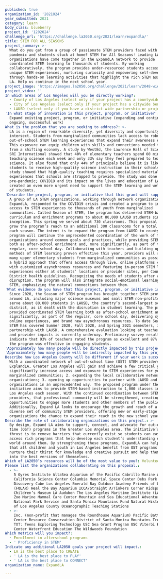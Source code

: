 ```yaml
---
published: true
organization_id: '2021024'
year_submitted: 2021
category: learn
body_class: blueberry
project_id: '1202024'
challenge_url: 'https://challenge.la2050.org/2021/learn/expandla/'
title: STEM FOR ALL SEASONS
project_summary: >-
  What do you get from a group of passionate STEM providers faced with a
  pandemic and students stuck at home? STEM for All Seasons! Leading LA STEM
  organizations have come together in the ExpandLA network to provide
  coordinated STEM learning to thousands of students. By working
  collaboratively, the program provides under-resourced students access to
  unique STEM experiences, nurturing curiosity and empowering self-development
  through hands-on learning activities that highlight the rich STEM assets of
  LA. Help us continue in the next school year.
project_image: 'https://images.la2050.org/challenge/2021/learn/2048-wide/expandla.jpg'
project_video: ''
In which areas of Los Angeles will you be directly working?:
  - County of Los Angeles (select only if your project has a countywide benefit)
  - City of Los Angeles (select only if your project has a citywide benefit)
  - LAUSD (select only if you have a district-wide partnership or project)
'In what stage of innovation is this project, program, or initiative?': >-
  Expand existing project, program, or initiative (expanding and continuing
  ongoing, successful work)
What is the problem that you are seeking to address?: >-
  LA is a region of remarkable diversity, yet diversity and opportunity rarely
  intersect. Students from marginalized communities lack access to robust
  out-of-school STEM learning experiences that expand their awareness of STEM.
  This exposure can equip children with skills and connections needed to benefit
  from a shifting economy. A study by WestEd, the Lawrence Hall of Science and
  SRI International showed that 40% of elementary teachers spend 60 min. or less
  teaching science each week and only 33% say they feel prepared to teach
  science. It also found that only 44% of principals believe it is likely for
  students to receive high-quality science instruction in their schools. The
  study showed that high-quality teaching requires specialized materials and
  experiences that schools are strapped to provide. The study was done
  pre-pandemic; COVID19 and its impact on the lives and education of LA’s youth
  created an even more urgent need to support the STEM learning and well-being
  of students.
'Describe the project, program, or initiative that this grant will support to address the problem identified.': >-
  A group of LA STEM organizations, working through network organization
  ExpandLA, responded to the COVID19 crisis and created a program to increase
  access to STEM experiences to thousands of youth from marginalized
  communities. Called Season of STEM, the program has delivered STEM-based
  curriculum and enrichment programs to about 80,000 LAUSD students since its
  inception. This spring we served about 730 classrooms. This proposal aims to
  grow the program’s reach to an additional 300 classrooms for a total of 1,000
  each season. The intent is to expand the program from LAUSD to countywide. The
  program will continue the unprecedented coordination of the work of the STEM
  organizations around common goals and practices, while providing STEM learning
  both as after-school enrichment and, more significantly, as part of the
  regular, core school day. Collaborating with teachers and building upon the
  methods of STEM learning proven effective this year, providers will reach as
  many upper elementary students from marginalized communities as possible with
  a hybrid approach that offers access through live, online platforms combined
  with customized asynchronous resources and featuring in-person STEM learning
  experiences either at students’ locations or provider sites, per County and
  District health guidelines. Recognizing the needs of students after a year of
  disruption, the program will also integrate social-emotional learning with
  STEM, emphasizing the natural connections between them.
'What evidence do you have that this project, program, or initiative is or will be successful, and how will you define and measure success?': >-
  Since 2020, the Season of STEM program has brought together STEM providers
  around LA, including major science museums and small STEM non-profits, to
  serve about 80,000 students in LAUSD, the country’s second-largest school
  district, as it dealt with the disruption in student learning. The program
  provided coordinated STEM learning both as after-school enrichment and, more
  significantly, as part of the regular, core school day, delivering synchronous
  online experiences, and brand new asynchronous resources. To date Season of
  STEM has covered Summer 2020, Fall 2020, and Spring 2021 semesters, in
  partnership with LAUSD. A comprehensive evaluation looking at teacher, student
  and provider impacts is currently underway. Preliminary survey results
  indicate that 93% of teachers rated the program as excellent and 87% felt that
  the program was effective in engaging students.
'Approximately how many people will be directly impacted by this project, program, or initiative?': '30000'
'Approximately how many people will be indirectly impacted by this project, program, or initiative?': '330'
Describe how Los Angeles County will be different if your work is successful.: >-
  With a coordinated network of out-of-school time (OST) STEM providers under
  ExplandLA, Greater Los Angeles will gain and achieve a few critical goals: 1.
  significantly increase access and exposure to STEM experiences for youth from
  marginalized communities; 2. expanding the local collaborative network of STEM
  organizations; 3. opening up opportunities to partner with LAUSD and other
  organizations in an unprecedented way. The proposed program under the ExpandLA
  initiative aims to provide STEM-based instruction to 1,000 classes in Greater
  Los Angeles each season. With the continued coordination between STEM
  providers, that professional community will be strengthened, creating
  opportunities to engage more students and other members of the public.
  Additionally, Expand LA looks to encourage the growth and reach of a more
  diverse set of community STEM providers, offering new or early-stage OST
  organizations the chance to expand their reach in the new school year.
Describe the role of collaborating organizations on this project.: >-
  By design, Expand LA aims to support, connect, and advocate for out-of-school
  time (OST) programs in the Greater Los Angeles area. The initiative’s main
  thrust is to remove barriers that currently exist so students can easily
  access rich programs that help develop each student’s understanding of the
  world around them. By strengthening these programs, ExpandLA can help ensure
  that all children and youth in Los Angeles benefit from OST programs that
  nurture their thirst for knowledge and creative pursuit and help them grow
  into the best versions of themselves.
Which of LA2050’s resources will be of the most value to you?: Volunteer recruitment
Please list the organizations collaborating on this proposal.:
  - >-
    5 Gyres Institute AltaSea Aquarium of the Pacific Cabrillo Marine Aquarium
    California Science Center Columbia Memorial Space Center Debs Park Audubon
    Discovery Cube Los Angeles Emerald Bay Outdoor Academy Friends of LA River
    (FOLAR) Heal the Bay Aquarium ICCA/Straight A/Tinkers Corner Kidspace
    Children’s Museum LA Audubon The Los Angeles Maritime Institute (LAMI) LA
    Zoo Marine Mammal Care Center Mountain and Sea Educational Adventures
    National Park Service and Santa Monica Mountains Fund Natural History Museum
    of Los Angeles County Oceanographic Teaching Stations
  - >-
    Inc. (non-profit that manages the Roundhouse Aquarium) Pacific Battleship
    Center Resource Conservation District of Santa Monica Mountains TreePeople
    TXT: Teens Exploring Technology USC Sea Grant Program USC Viterbi K-12 STEM
    Center Waterfront Education The Wildwoods Foundation
Which metrics will you impact?:
  - Enrollment in afterschool programs
  - ' Proficiency in STEM'
Indicate any additional LA2050 goals your project will impact.:
  - LA is the best place to CREATE
  - ' LA is the best place to PLAY'
  - ' LA is the best place to CONNECT'
organization_name: ExpandLA

---
```

